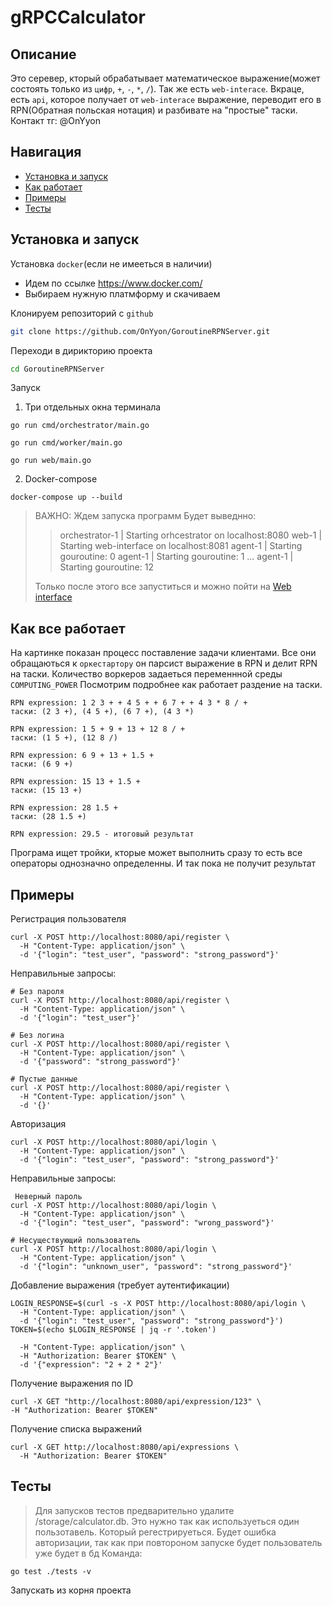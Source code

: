 # gRPCCalculator

## Описание
Это серевер, кторый обрабатывает математическое выражение(может состоять только из `цифр`, `+`, `-`, `*`, `/`). Так же есть `web-interace`. Вкраце, есть `api`, которое получает от `web-interace` выражение, переводит его в RPN(Обратная польская нотация) и разбивате на "простые" таски.
Контакт тг: @OnYyon
## Навигация
- [Установка и запуск](#установка)
- [Как работает](#как-все-работает)
- [Примеры](#примеры)
- [Тесты](#тесты)
## Установка и запуск
Установка `docker`(если не имееться в наличии)
- Идем по ссылке https://www.docker.com/
- Выбираем нужную платмформу и скачиваем

Клонируем репозиторий с `github`
```bash
git clone https://github.com/OnYyon/GoroutineRPNServer.git
```
Переходи в дирикторию проекта
```bash
cd GoroutineRPNServer
```
Запуск
1. Три отдельных окна терминала
```
go run cmd/orchestrator/main.go  
```
```
go run cmd/worker/main.go    
```
```
go run web/main.go 
```
2. Docker-compose
```
docker-compose up --build 
```
>ВАЖНО: Ждем запуска программ
> Будет выведнно:
>>orchestrator-1  | Starting orhcestrator on localhost:8080
>>web-1           | Starting web-interface on localhost:8081
>>agent-1         | Starting gouroutine: 0
>>agent-1         | Starting gouroutine: 1
>> ...
>>agent-1         | Starting gouroutine: 12
>
> Только после этого все запуститься и можно пойти на [Web interface](http://0.0.0.0:8081)

## Как все работает
На картинке показан процесс поставление задачи клиентами. Все они обращаються к `оркестартору` он парсист выражение в RPN и делит RPN на таски. Количество воркеров задаеться переменнной среды `COMPUTING_POWER`
Посмотрим подробнее как работает раздение на таски.
```
RPN expression: 1 2 3 + + 4 5 + + 6 7 + + 4 3 * 8 / +
таски: (2 3 +), (4 5 +), (6 7 +), (4 3 *)

RPN expression: 1 5 + 9 + 13 + 12 8 / +
таски: (1 5 +), (12 8 /)

RPN expression: 6 9 + 13 + 1.5 +
таски: (6 9 +)

RPN expression: 15 13 + 1.5 +
таски: (15 13 +)

RPN expression: 28 1.5 +
таски: (28 1.5 +)

RPN expression: 29.5 - итоговый результат
```
Програма ищет тройки, кторые может выполнить сразу то есть все операторы однозначно определенны. И так пока не получит результат

## Примеры
Регистрация пользователя
```
curl -X POST http://localhost:8080/api/register \
  -H "Content-Type: application/json" \
  -d '{"login": "test_user", "password": "strong_password"}'
```
Неправильные запросы:
```
# Без пароля
curl -X POST http://localhost:8080/api/register \
  -H "Content-Type: application/json" \
  -d '{"login": "test_user"}'

# Без логина
curl -X POST http://localhost:8080/api/register \
  -H "Content-Type: application/json" \
  -d '{"password": "strong_password"}'

# Пустые данные
curl -X POST http://localhost:8080/api/register \
  -H "Content-Type: application/json" \
  -d '{}'
  ```
Авторизация
```
curl -X POST http://localhost:8080/api/login \
  -H "Content-Type: application/json" \
  -d '{"login": "test_user", "password": "strong_password"}'
```
Неправильные запросы:
```
 Неверный пароль
curl -X POST http://localhost:8080/api/login \
  -H "Content-Type: application/json" \
  -d '{"login": "test_user", "password": "wrong_password"}'

# Несуществующий пользователь
curl -X POST http://localhost:8080/api/login \
  -H "Content-Type: application/json" \
  -d '{"login": "unknown_user", "password": "strong_password"}'
  ```
Добавление выражения (требует аутентификации)
```
LOGIN_RESPONSE=$(curl -s -X POST http://localhost:8080/api/login \
  -H "Content-Type: application/json" \
  -d '{"login": "test_user", "password": "strong_password"}')
TOKEN=$(echo $LOGIN_RESPONSE | jq -r '.token')
```
```curl -X POST http://localhost:8080/api/expression \
  -H "Content-Type: application/json" \
  -H "Authorization: Bearer $TOKEN" \
  -d '{"expression": "2 + 2 * 2"}'
  ```
Получение выражения по ID
  ```# Предположим, что ID выражения "123"
curl -X GET "http://localhost:8080/api/expression/123" \
  -H "Authorization: Bearer $TOKEN"
  ```
Получение списка выражений
```
curl -X GET http://localhost:8080/api/expressions \
  -H "Authorization: Bearer $TOKEN"
  ```
## Тесты
>Для запусков тестов предварительно удалите /storage/calculator.db. Это нужно так как используеться один пользотавель. Который регестрируеться. Будет ошибка авторизации, так как при повтороном запуске будет пользователь уже будет в бд
Команда:
```
go test ./tests -v 
```
Запускать из корня проекта
